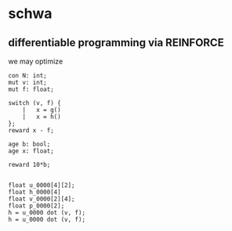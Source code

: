 # schwa

## differentiable programming via REINFORCE

we may optimize       

    con N: int;
    mut v: int;
    mut f: float;

    switch (v, f) {
        |   x = g()
        |   x = h()
    };
    reward x - f; 

    age b: bool;
    age x: float;

    reward 10*b;


    float u_0000[4][2];
    float h_0000[4]
    float v_0000[2][4];
    float p_0000[2];
    h = u_0000 dot (v, f);
    h = u_0000 dot (v, f);
